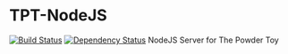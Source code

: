 # TPT-NodeJS
[![Build Status](https://magnum.travis-ci.com/wolfy1339/TPT-NodeJS.svg?token=BajzZs7nhy8tMbNT4mwD&branch=master)](https://magnum.travis-ci.com/wolfy1339/TPT-NodeJS) [![Dependency Status](https://david-dm.org/wolfy1339/TPT-NodeJS.svg)](https://david-dm.org/wolfy1339/TPT-NodeJS)
NodeJS Server for The Powder Toy
